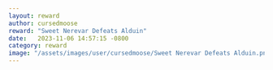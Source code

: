 ```yaml
---
layout: reward
author: cursedmoose
reward: "Sweet Nerevar Defeats Alduin"
date:   2023-11-06 14:57:15 -0800
category: reward
image: "/assets/images/user/cursedmoose/Sweet Nerevar Defeats Alduin.png"
---
```

